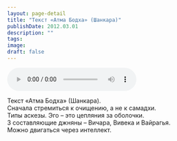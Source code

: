 ```yaml
---
layout: page-detail
title: "Текст «Атма Бодха» (Шанкара)"
publishDate: 2012.03.01
description: ""
tags:
image:
draft: false
---
```


<audio title="2012.03.01 - Текст «Атма Бодха» (Шанкара).mp3" src="/upload/iblock/a44/a445c8ddbb10bd68f9cbc0151bc1e9a3.mp3" controls=""></audio>

 Текст «Атма Бодха» (Шанкара).  
 Сначала стремиться к очищению, а не к самадхи.  
 Типы аскезы. Эго – это цепляния за оболочки.  
 3 составляющие джняны – Вичара, Вивека и Вайрагья.  
 Можно двигаться через интеллект.  

  
